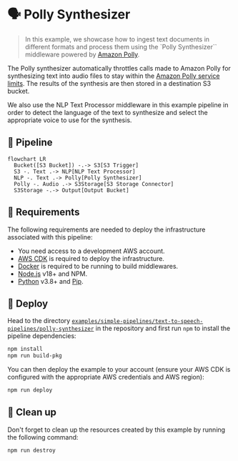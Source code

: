 # 🗣️ Polly Synthesizer

> In this example, we showcase how to ingest text documents in different formats and process them using the `Polly Synthesizer`` middleware powered by [Amazon Polly](https://aws.amazon.com/polly/).

The Polly synthesizer automatically throttles calls made to Amazon Polly for synthesizing text into audio files to stay within the [Amazon Polly service limits](https://docs.aws.amazon.com/polly/latest/dg/limits.html). The results of the synthesis are then stored in a destination S3 bucket.

We also use the NLP Text Processor middleware in this example pipeline in order to detect the language of the text to synthesize and select the appropriate voice to use for the synthesis.

## :dna: Pipeline

```mermaid
flowchart LR
  Bucket([S3 Bucket]) -.-> S3[S3 Trigger]
  S3 -. Text .-> NLP[NLP Text Processor]
  NLP -. Text .-> Polly[Polly Synthesizer]
  Polly -. Audio .-> S3Storage[S3 Storage Connector]
  S3Storage -.-> Output[Output Bucket]
```

## 📝 Requirements

The following requirements are needed to deploy the infrastructure associated with this pipeline:

- You need access to a development AWS account.
- [AWS CDK](https://docs.aws.amazon.com/cdk/latest/guide/getting_started.html#getting_started_install) is required to deploy the infrastructure.
- [Docker](https://docs.docker.com/get-docker/) is required to be running to build middlewares.
- [Node.js](https://nodejs.org/en/download/) v18+ and NPM.
- [Python](https://www.python.org/downloads/) v3.8+ and [Pip](https://pip.pypa.io/en/stable/installation/).

## 🚀 Deploy

Head to the directory [`examples/simple-pipelines/text-to-speech-pipelines/polly-synthesizer`](/examples/simple-pipelines/text-to-speech-pipelines/polly-synthesizer) in the repository and first run `npm` to install the pipeline dependencies:

```bash
npm install
npm run build-pkg
```

You can then deploy the example to your account (ensure your AWS CDK is configured with the appropriate AWS credentials and AWS region):

```bash
npm run deploy
```

## 🧹 Clean up

Don't forget to clean up the resources created by this example by running the following command:

```bash
npm run destroy
```
